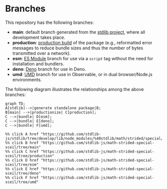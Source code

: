 <!--

@license Apache-2.0

Copyright (c) 2022 The Stdlib Authors.

Licensed under the Apache License, Version 2.0 (the "License");
you may not use this file except in compliance with the License.
You may obtain a copy of the License at

    http://www.apache.org/licenses/LICENSE-2.0

Unless required by applicable law or agreed to in writing, software
distributed under the License is distributed on an "AS IS" BASIS,
WITHOUT WARRANTIES OR CONDITIONS OF ANY KIND, either express or implied.
See the License for the specific language governing permissions and
limitations under the License.

-->

# Branches

This repository has the following branches:

-   **main**: default branch generated from the [stdlib project][stdlib-url], where all development takes place.
-   **production**: [production build][production-url] of the package (e.g., reformatted error messages to reduce bundle sizes and thus the number of bytes transmitted over a network).
-   **esm**: [ES Module][esm-url] branch for use via a `script` tag without the need for installation and bundlers.
-   **deno**: [Deno][deno-url] branch for use in Deno.
-   **umd**: [UMD][umd-url] branch for use in Observable, or in dual browser/Node.js environments.

The following diagram illustrates the relationships among the above branches:

```mermaid
graph TD;
A[stdlib]-->|generate standalone package|B;
B[main] -->|productionize| C[production];
C -->|bundle| D[esm];
C -->|bundle| E[deno];
C -->|bundle| F[umd];

%% click A href "https://github.com/stdlib-js/stdlib/tree/develop/lib/node_modules/%40stdlib/math/strided/special/sceil"
%% click B href "https://github.com/stdlib-js/math-strided-special-sceil/tree/main"
%% click C href "https://github.com/stdlib-js/math-strided-special-sceil/tree/production"
%% click D href "https://github.com/stdlib-js/math-strided-special-sceil/tree/esm"
%% click E href "https://github.com/stdlib-js/math-strided-special-sceil/tree/deno"
%% click F href "https://github.com/stdlib-js/math-strided-special-sceil/tree/umd"
```

[stdlib-url]: https://github.com/stdlib-js/stdlib/tree/develop/lib/node_modules/%40stdlib/math/strided/special/sceil
[production-url]: https://github.com/stdlib-js/math-strided-special-sceil/tree/production
[deno-url]: https://github.com/stdlib-js/math-strided-special-sceil/tree/deno
[umd-url]: https://github.com/stdlib-js/math-strided-special-sceil/tree/umd
[esm-url]: https://github.com/stdlib-js/math-strided-special-sceil/tree/esm